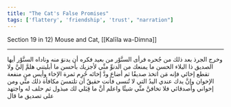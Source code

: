 ```yaml
---
title: "The Cat's False Promises"
tags: ['flattery', 'friendship', 'trust', "narration"]
---
```


 Section 19 in 12) Mouse and Cat, [[Kalīla wa-Dimna]]

---
وخرج الجرذ بعد ذلك من جُحره فرأى السنَّوْر من بعيد فكره أن يدنوَ منه وناداه السنَّوْر أيها الصديق ذا البلاء الحسن ما يمنعك من الدنوِّ منِّي لأجزيك بأحسن ما أبليتني هلمَّ إليَّ ولا تقطع إخائي فإنه مَن اتخذ صديقًا ثم أضاع ودَّ إخائه حُرِم ثمرة الإخاء وأيس من منفعة الإخوان وإنَّ يدك عندي اليدُ التي لا تُنسى فأنت حقيقٌ أن تلتمسَ مكافأة ذلك منِّي ومن إخواني وأصدقائي فلا تخافنَّ منِّي شيئًا واعلم أنَّ ما قِبَلي لك مبذول ثم حلف له واجتهد على تصديق ما قال
